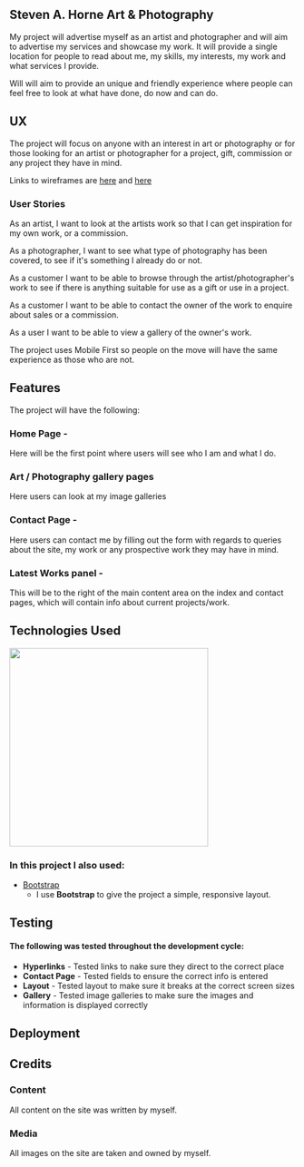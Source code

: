 ## Steven A. Horne Art & Photography

My project will advertise myself as an artist and photographer and will aim to 
advertise my services and showcase my work. It will provide a single location
for people to read about me, my skills, my interests, my work and what services
I provide.

Will will aim to provide an unique and friendly experience where people can feel
free to look at what have done, do now and can do.  

## UX

The project will focus on anyone with an interest in art or photography or for 
those looking for an artist or photographer for a project, gift, commission or
any project they have in mind.

Links to wireframes are [here](/wireframes/Desktop.png) and [here](/wireframes/Mobile.png)

### User Stories

As an artist, I want to look at the artists work so that I can get inspiration
for my own work, or a commission.

As a photographer, I want to see what type of photography has been covered, to 
see if it's something I already do or not.

As a customer I want to be able to browse through the artist/photographer's work 
to see if there is anything suitable for use as a gift or use in a project.

As a customer I want to be able to contact the owner of the work to enquire
about sales or a commission.

As a user I want to be able to view a gallery of the owner's work.

The project uses Mobile First so people on the move will have the same 
experience as those who are not.

## Features

The project will have the following:

### Home Page - 

Here will be the first point where users will see who I am and what I do. 

### Art / Photography gallery pages

Here users can look at my image galleries

### Contact Page - 

Here users can contact me by filling out the form with regards to queries about
the site, my work or any prospective work they may have in mind.

### Latest Works panel - 

This will be to the right of the main content area on the index and contact pages, which will
contain info about current projects/work.

## Technologies Used

<img src="https://camo.githubusercontent.com/904ade21b6fb63dec17555495bb36f749ba52023/68747470733a2f2f73332d75732d776573742d322e616d617a6f6e6177732e636f6d2f706c7567696e7365727665722f646f635265736f75726365732f737461636b2e737667" width="350px">

### In this project I also used:
- [Bootstrap](http://getbootstrap.com/)
    - I use **Bootstrap** to give the project a simple, responsive layout.

## Testing

#### The following was tested throughout the development cycle:

* **Hyperlinks** - Tested links to nake sure they direct to the correct place
* **Contact Page** - Tested fields to ensure the correct info is entered
* **Layout** - Tested layout to make sure it breaks at the correct screen sizes
* **Gallery** - Tested image galleries to make sure the images and information is displayed correctly




## Deployment

## Credits

### Content

All content on the site was written by myself.

### Media

All images on the site are taken and owned by myself.




